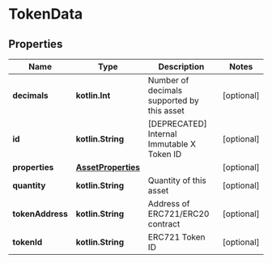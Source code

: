 
# TokenData

## Properties
Name | Type | Description | Notes
------------ | ------------- | ------------- | -------------
**decimals** | **kotlin.Int** | Number of decimals supported by this asset |  [optional]
**id** | **kotlin.String** | [DEPRECATED] Internal Immutable X Token ID |  [optional]
**properties** | [**AssetProperties**](AssetProperties.md) |  |  [optional]
**quantity** | **kotlin.String** | Quantity of this asset |  [optional]
**tokenAddress** | **kotlin.String** | Address of ERC721/ERC20 contract |  [optional]
**tokenId** | **kotlin.String** | ERC721 Token ID |  [optional]



